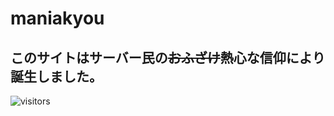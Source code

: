 # maniakyou
## このサイトはサーバー民の~~おふざけ~~熱心な信仰により誕生しました。
![visitors](https://visitor-badge.laobi.icu/badge?page_id=madushadhanushka.madushadhanushka)